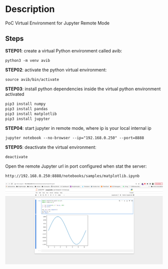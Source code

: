 # Description
PoC Virtual Environment for Jupyter Remote Mode

## Steps

**STEP01**: create a virtual Python environment called avib:

```shell
python3 -m venv avib
```

**STEP02**: activate the python virtual environment:

```shell
source avib/bin/activate                                      
```

**STEP03**: install python dependencies inside the virtual python environment activated

```shell
pip3 install numpy
pip3 install pandas
pip3 install matplotlib
pip3 install jupyter
```

**STEP04**: start jupyter in remote mode, where ip is your local internal ip

```shell
jupyter notebook --no-browser --ip="192.168.0.250" --port=8888
```

**STEP05**: deactivate the virtual environment:

```shell
deactivate
```

Open the remote Jupyter url in port configured when stat the server:

```shell
http://192.168.0.250:8888/notebooks/samples/matplotlib.ipynb

```

![Remote Jupyter](captures/Remote_Jupyter.png "Remote Jupyter")
